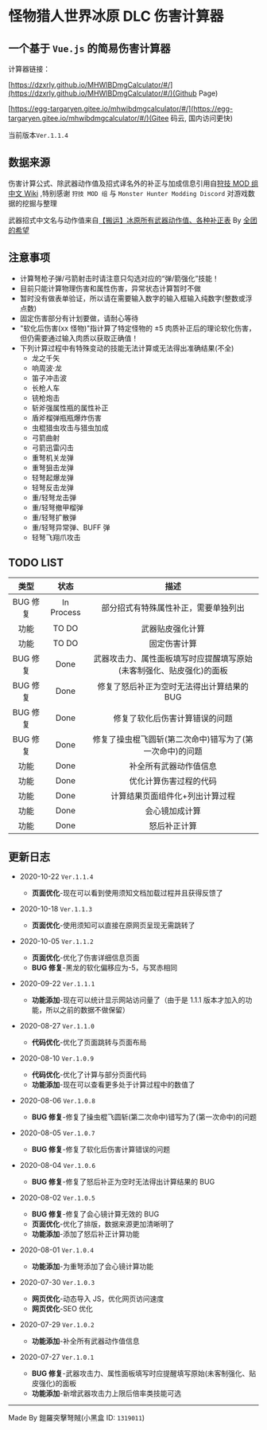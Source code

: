# 怪物猎人世界冰原 DLC 伤害计算器

## 一个基于 `Vue.js` 的简易伤害计算器

计算器链接：

[https://dzxrly.github.io/MHWIBDmgCalculator/#/](https://dzxrly.github.io/MHWIBDmgCalculator/#/)(Github Page)

[https://egg-targaryen.gitee.io/mhwibdmgcalculator/#/](https://egg-targaryen.gitee.io/mhwibdmgcalculator/#/)(Gitee 码云, 国内访问更快)

当前版本`Ver.1.1.4`

## 数据来源

伤害计算公式、除武器动作值及招式译名外的补正与加成信息引用自[狩技 MOD 组中文 Wiki](http://wiki.mhwmod.com/) ,特别感谢 `狩技 MOD 组` 与 `Monster Hunter Modding Discord` 对游戏数据的挖掘与整理

武器招式中文名与动作值来自[【搬运】冰原所有武器动作值、各种补正表](https://tieba.baidu.com/p/6591591373) By [全团的希望](https://tieba.baidu.com/home/main?un=_%E5%90%8E_%E7%9F%A5HO%E8%A7%89&ie=utf-8&id=tb.1.756c6ba6.IDeQsAudnybJlsDQl8giPA?t=1579074945&fr=pb)

## 注意事项

- 计算弩枪子弹/弓箭射击时请注意只勾选对应的“弹/箭强化”技能！
- 目前只能计算物理伤害和属性伤害，异常状态计算暂时不做
- 暂时没有做表单验证，所以请在需要输入数字的输入框输入纯数字(整数或浮点数)
- 固定伤害部分有计划要做，请耐心等待
- "软化后伤害(xx 怪物)"指计算了特定怪物的 ±5 肉质补正后的理论软化伤害，但仍需要通过输入肉质以获取正确值！
- 下列计算过程中有特殊变动的技能无法计算或无法得出准确结果(不全)
  - 龙之千矢
  - 响周波·龙
  - 笛子冲击波
  - 长枪人车
  - 铳枪炮击
  - 斩斧强属性瓶的属性补正
  - 盾斧榴弹瓶瓶爆炸伤害
  - 虫棍猎虫攻击与猎虫加成
  - 弓箭曲射
  - 弓箭迅雷闪击
  - 重弩机关龙弹
  - 重弩狙击龙弹
  - 轻弩起爆龙弹
  - 轻弩反击龙弹
  - 重/轻弩龙击弹
  - 重/轻弩撤甲榴弹
  - 重/轻弩扩散弹
  - 重/轻弩异常弹、BUFF 弹
  - 轻弩飞翔爪攻击

## TODO LIST

|   类型   |    状态    |                                 描述                                 |
| :------: | :--------: | :------------------------------------------------------------------: |
| BUG 修复 | In Process |                 部分招式有特殊属性补正，需要单独列出                 |
|   功能   |   TO DO    |                           武器贴皮强化计算                           |
|   功能   |   TO DO    |                             固定伤害计算                             |
| BUG 修复 |    Done    | 武器攻击力、属性面板填写时应提醒填写原始(未客制强化、贴皮强化)的面板 |
| BUG 修复 |    Done    |              修复了怒后补正为空时无法得出计算结果的 BUG              |
| BUG 修复 |    Done    |                    修复了软化后伤害计算错误的问题                    |
| BUG 修复 |    Done    |       修复了操虫棍飞圆斩(第二次命中)错写为了(第一次命中)的问题       |
|   功能   |    Done    |                        补全所有武器动作值信息                        |
|   功能   |    Done    |                        优化计算伤害过程的代码                        |
|   功能   |    Done    |                   计算结果页面组件化+列出计算过程                    |
|   功能   |    Done    |                            会心镜加成计算                            |
|   功能   |    Done    |                             怒后补正计算                             |

## 更新日志

- 2020-10-22 `Ver.1.1.4`

  - **页面优化**-现在可以看到使用须知文档加载过程并且获得反馈了

- 2020-10-18 `Ver.1.1.3`

  - **页面优化**-使用须知可以直接在原网页呈现无需跳转了

- 2020-10-05 `Ver.1.1.2`

  - **页面优化**-优化了伤害详细信息页面
  - **BUG 修复**-黑龙的软化偏移应为-5，与冥赤相同

- 2020-09-22 `Ver.1.1.1`

  - **功能添加**-现在可以统计显示网站访问量了（由于是 1.1.1 版本才加入的功能，所以之前的数据不做保留）

- 2020-08-27 `Ver.1.1.0`

  - **代码优化**-优化了页面跳转与页面布局

- 2020-08-10 `Ver.1.0.9`

  - **代码优化**-优化了计算与部分页面代码
  - **功能添加**-现在可以查看更多处于计算过程中的数值了

- 2020-08-06 `Ver.1.0.8`

  - **BUG 修复**-修复了操虫棍飞圆斩(第二次命中)错写为了(第一次命中)的问题

- 2020-08-05 `Ver.1.0.7`

  - **BUG 修复**-修复了软化后伤害计算错误的问题

- 2020-08-04 `Ver.1.0.6`

  - **BUG 修复**-修复了怒后补正为空时无法得出计算结果的 BUG

- 2020-08-02 `Ver.1.0.5`

  - **BUG 修复**-修复了会心镜计算无效的 BUG
  - **页面优化**-优化了排版，数据来源更加清晰明了
  - **功能添加**-添加了怒后补正计算功能

- 2020-08-01 `Ver.1.0.4`

  - **功能添加**-为重弩添加了会心镜计算功能

- 2020-07-30 `Ver.1.0.3`

  - **网页优化**-动态导入 JS，优化网页访问速度
  - **网页优化**-SEO 优化

- 2020-07-29 `Ver.1.0.2`

  - **功能添加**-补全所有武器动作值信息

- 2020-07-27 `Ver.1.0.1`

  - **BUG 修复**-武器攻击力、属性面板填写时应提醒填写原始(未客制强化、贴皮强化)的面板
  - **功能添加**-新增武器攻击力上限后倍率类技能可选

---

Made By 鎧羅突擊弩賊(小黑盒 ID: `1319011`)
